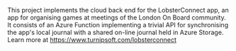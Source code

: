 This project implements the cloud back end for the LobsterConnect app, an app for organising games at meetings of the London On Board community. 
It consists of an Azure Function implementing a trivial API for synchronising the app's local journal with a shared on-line journal held in Azure Storage.
Learn more at https://www.turnipsoft.com/lobsterconnect
